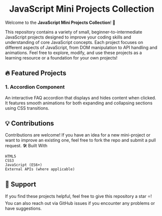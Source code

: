 <h1 align = "center"> JavaScript Mini Projects Collection </h1>


Welcome to the **JavaScript Mini Projects Collection**! 🚀

This repository contains a variety of small, beginner-to-intermediate JavaScript projects designed to improve your coding skills and understanding of core JavaScript concepts. Each project focuses on different aspects of JavaScript, from DOM manipulation to API handling and animations. Feel free to explore, modify, and use these projects as a learning resource or a foundation for your own projects!

## 🔥 Featured Projects

### 1. Accordion Component
An interactive FAQ accordion that displays and hides content when clicked. It features smooth animations for both expanding and collapsing sections using CSS transitions.


## 💡 Contributions
Contributions are welcome! If you have an idea for a new mini-project or want to improve an existing one, feel free to fork the repo and submit a pull request.
🛠️ Built With

    HTML5
    CSS3
    JavaScript (ES6+)
    External APIs (where applicable)

## 🤝 Support
If you find these projects helpful, feel free to give this repository a star ⭐! You can also reach out via GitHub issues if you encounter any problems or have suggestions.